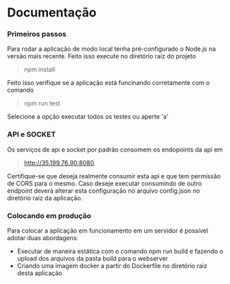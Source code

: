 # Documentação
### Primeiros passos

Para rodar a aplicação de modo local tenha pré-configurado o Node.js na versão mais recente.
Feito isso execute no diretório raiz do projeto
> npm install 

Feito isso verifique se a aplicação está funcinando corretamente com o comando
> npm run test

Selecione a opção executar todos os testes ou aperte 'a'

### API e SOCKET

Os serviços de api e socket por padrão consomem os endopoints da api em 
> http://35.199.76.90:8080

Certifique-se que deseja realmente consumir esta api e que tem permissão de CORS para o mesmo.
Caso deseje executar consumindo de outro endpoint deverá alterar esta configuração no arquivo config.json no diretório raiz da aplicação.

### Colocando em produção

Para colocar a aplicação em funcionamento em um servidor é possível adotar duas abordagens:

- Executar de maneira estática com o comando npm run build e fazendo o upload dos arquivos da pasta build para o webserver
- Criando uma imagem docker a partir do Dockerfile no diretório raiz desta aplicação
